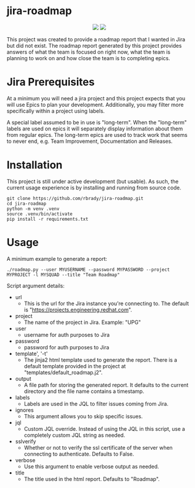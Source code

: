 # jira-roadmap
<p align="center">
  <img src="https://img.shields.io/badge/Python-v3.7+-blue.svg">
  <a href="https://opensource.org/licenses/Apache-2.0">
    <img src="https://img.shields.io/badge/License-Apache2.0-blue.svg">
  </a>
 </p>
This project was created to provide a roadmap report that I wanted in Jira but
did not exist.  The roadmap report generated by this project provides answers
of what the team is focused on right now, what the team is planning to work on
and how close the team is to completing epics.

Jira Prerequisites
==================

At a minimum you will need a jira project and this project expects that you will
use Epics to plan your development.  Additionally, you may filter more specifically
within a project using labels.

A special label assumed to be in use is "long-term". When the "long-term" labels
are used on epics it will separately display information about them from regular
epics.  The long-term epics are used to track work that seems to never end, e.g.
Team Improvement, Documentation and Releases.

Installation
============
This project is still under active development (but usable).  As such, the 
current usage experience is by installing and running from source code.


    git clone https://github.com/rbrady/jira-roadmap.git
    cd jira-roadmap
    python -m venv .venv
    source .venv/bin/activate
    pip install -r requirements.txt


Usage
=====

A minimum example to generate a report:

    ./roadmap.py --user MYUSERNAME --password MYPASSWORD --project MYPROJECT -l MYSQUAD --title "Team Roadmap"


Script argument details:

- url
  - This is the url for the Jira instance you're connecting to.  The default is
  "https://projects.engineering.redhat.com".
- project
  - The name of the project in Jira.  Example: "UPG"
- user
  - username for auth purposes to Jira
- password
  - password for auth purposes to Jira
- template', '-t'
  - The jinja2 html template used to generate the report.  There is a default
  template provided in the project at "templates/default_roadmap.j2".
- output
  - A file path for storing the generated report.  It defaults to the current
  directory and the file name contains a timestamp.
- labels
  - Labels are used in the JQL to filter issues coming from Jira.
- ignores
  - This argument allows you to skip specific issues.
- jql
  - Custom JQL override.  Instead of using the JQL in this script,
  use a completely custom JQL string as needed.
- sslverify
  - Whether or not to verify the ssl certificate of the server when connecting
  to authenticate.  Defaults to False.
- verbose
  - Use this argument to enable verbose output as needed.
- title
  - The title used in the html report.  Defaults to "Roadmap".

